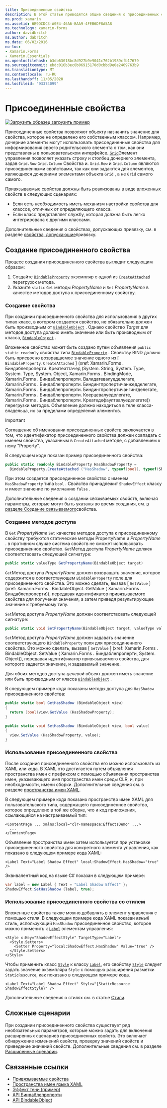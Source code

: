 ```yaml
---
title: Присоединенные свойства
description: В этой статье приводятся общие сведения о присоединенных свойствах и демонстрируется их создание и использование.
ms.prod: xamarin
ms.assetid: 6E9DCDC3-A0E4-46A6-BAA9-4FEB6DF8A5A8
ms.technology: xamarin-forms
author: davidbritch
ms.author: dabritch
ms.date: 06/02/2016
no-loc:
- Xamarin.Forms
- Xamarin.Essentials
ms.openlocfilehash: b3db63018bc8d927b9e9041c762b1989cfb17679
ms.sourcegitcommit: ebdc016b3ec0b06915170d0cbbd9e0e2469763b9
ms.translationtype: MT
ms.contentlocale: ru-RU
ms.lasthandoff: 11/05/2020
ms.locfileid: "93374099"
---
```

# <a name="attached-properties"></a>Присоединенные свойства

[![Загрузить образец](~/media/shared/download.png) загрузить пример](/samples/xamarin/xamarin-forms-samples/effects-shadoweffect)


Присоединенные свойства позволяют объекту назначить значение для свойства, которое не определено его собственным классом. Например, дочерние элементы могут использовать присоединенные свойства для информирования своего родительского элемента о том, как они представлены в пользовательском интерфейсе. [`Grid`](xref:Xamarin.Forms.Grid)Элемент управления позволяет указать строку и столбец дочернего элемента, задав `Grid.Row` `Grid.Column` Свойства и. `Grid.Row` и `Grid.Column` являются присоединенными свойствами, так как они задаются для элементов, являющихся дочерними элементами объекта `Grid` , а не `Grid` самого самого.

Привязываемые свойства должны быть реализованы в виде вложенных свойств в следующих сценариях:

- Если есть необходимость иметь механизм настройки свойства для классов, отличных от определяющего класса.
- Если класс представляет службу, которая должна быть легко интегрирована с другими классами.

Дополнительные сведения о свойствах, допускающих привязку, см. в разделе [свойства, допускающие](~/xamarin-forms/xaml/bindable-properties.md)привязку.

## <a name="create-an-attached-property"></a>Создание присоединенного свойства

Процесс создания присоединенного свойства выглядит следующим образом:

1. Создайте [`BindableProperty`](xref:Xamarin.Forms.BindableProperty) экземпляр с одной из [`CreateAttached`](xref:Xamarin.Forms.BindableProperty.CreateAttached*) перегрузок метода.
1. Укажите `static` `Get` методы *PropertyName* и `Set` *PropertyName* в качестве методов доступа к присоединенному свойству.

### <a name="create-a-property"></a>Создание свойства

При создании присоединенного свойства для использования в других типах класс, в котором создается свойство, не обязательно должен быть производным от [`BindableObject`](xref:Xamarin.Forms.BindableObject) . Однако свойство *Target* для методов доступа должно иметь значение или быть производным от класса, [`BindableObject`](xref:Xamarin.Forms.BindableObject) .

Вложенное свойство может быть создано путем объявления `public static readonly` свойства типа [`BindableProperty`](xref:Xamarin.Forms.BindableProperty) . Свойству BIND должно быть присвоено возвращаемое значение одного из [ `BindableProperty.CreateAttached` ] (xref: Xamarin.Forms . Биндаблепроперти. Креатеаттачед (System. String, System. Type, System. Type, System. Object, Xamarin.Forms . BindingMode, Xamarin.Forms . Биндаблепроперти. Валидатевалуеделегате, Xamarin.Forms . Биндаблепроперти. Биндингпропертичанжедделегате, Xamarin.Forms . Биндаблепроперти. Биндингпропертичангингделегате, Xamarin.Forms . Биндаблепроперти. Коерцевалуеделегате, Xamarin.Forms . Биндаблепроперти. Креатедефаултвалуеделегате)) перегрузки методов. Объявление должно находиться в теле класса-владельца, но за пределами определений элементов.

> [!IMPORTANT]
> Соглашение об именовании присоединенных свойств заключается в том, что идентификатор присоединенного свойства должен совпадать с именем свойства, указанным в `CreateAttached` методе, с добавлением к нему "Property".

В следующем коде показан пример присоединенного свойства:

```csharp
public static readonly BindableProperty HasShadowProperty =
  BindableProperty.CreateAttached ("HasShadow", typeof(bool), typeof(ShadowEffect), false);
```

При этом создается присоединенное свойство с именем `HasShadowProperty` типа `bool` . Свойство принадлежит `ShadowEffect` классу и имеет значение по умолчанию `false` .

Дополнительные сведения о создании связываемых свойств, включая параметры, которые могут быть указаны во время создания, см. [в разделе Создание связываемого](~/xamarin-forms/xaml/bindable-properties.md#consume-a-bindable-property)свойства.

### <a name="create-accessors"></a>Создание методов доступа

В `Get` *PropertyName* `Set` качестве методов доступа к присоединенному свойству требуются статические методы PropertyName и *PropertyName* . в противном случае система свойств не сможет использовать присоединенное свойство. `Get`Метод доступа *PropertyName* должен соответствовать следующей сигнатуре:

```csharp
public static valueType GetPropertyName(BindableObject target)
```

`Get`Метод доступа *PropertyName* должен возвращать значение, которое содержится в соответствующем `BindableProperty` поле для присоединенного свойства. Это можно сделать, вызвав [ `GetValue` ] (xref: Xamarin.Forms . BindableObject. GetValue ( Xamarin.Forms . Биндаблепроперти)), передавая идентификатор привязываемого свойства для получения значения, а затем приведя результирующее значение к требуемому типу.

`Set`Метод доступа *PropertyName* должен соответствовать следующей сигнатуре:

```csharp
public static void SetPropertyName(BindableObject target, valueType value)
```

`Set`Метод доступа *PropertyName* должен задавать значение соответствующего `BindableProperty` поля для присоединенного свойства. Это можно сделать, вызвав [ `SetValue` ] (xref: Xamarin.Forms . BindableObject. SetValue ( Xamarin.Forms . Биндаблепроперти, System. Object)), передавая идентификатор привязываемого свойства, для которого задается значение, и задаваемый значение.

Для обоих методов доступа *целевой* объект должен иметь значение или быть производным от класса [`BindableObject`](xref:Xamarin.Forms.BindableObject) .

В следующем примере кода показаны методы доступа для `HasShadow` присоединенного свойства:

```csharp
public static bool GetHasShadow (BindableObject view)
{
  return (bool)view.GetValue (HasShadowProperty);
}

public static void SetHasShadow (BindableObject view, bool value)
{
  view.SetValue (HasShadowProperty, value);
}
```

### <a name="consume-an-attached-property"></a>Использование присоединенного свойства

После создания присоединенного свойства его можно использовать из XAML или кода. В XAML это достигается путем объявления пространства имен с префиксом с помощью объявления пространства имен, указывающего имя пространства имен среды CLR, и, при необходимости, имени сборки. Дополнительные сведения см. в разделе [пространства имен XAML](~/xamarin-forms/xaml/namespaces.md).

В следующем примере кода показано пространство имен XAML для пользовательского типа, содержащего присоединенное свойство, которое определено в той же сборке, что и код приложения, ссылающийся на настраиваемый тип:

```xaml
<ContentPage ... xmlns:local="clr-namespace:EffectsDemo" ...>
  ...
</ContentPage>
```

Объявление пространства имен затем используется при установке присоединенного свойства для конкретного элемента управления, как показано в следующем примере кода XAML:

```xaml
<Label Text="Label Shadow Effect" local:ShadowEffect.HasShadow="true" />
```

Эквивалентный код на языке C# показан в следующем примере:

```csharp
var label = new Label { Text = "Label Shadow Effect" };
ShadowEffect.SetHasShadow (label, true);
```

### <a name="consume-an-attached-property-with-a-style"></a>Использование присоединенного свойства со стилем

Вложенные свойства также можно добавлять в элемент управления с помощью стиля. В следующем примере кода XAML показан *явный* стиль, использующий `HasShadow` присоединенное свойство, которое можно применить к [`Label`](xref:Xamarin.Forms.Label) элементам управления:

```xaml
<Style x:Key="ShadowEffectStyle" TargetType="Label">
  <Style.Setters>
    <Setter Property="local:ShadowEffect.HasShadow" Value="true" />
  </Style.Setters>
</Style>
```

Чтобы применить класс [`Style`](xref:Xamarin.Forms.Style) к классу [`Label`](xref:Xamarin.Forms.Label), его свойству [`Style`](xref:Xamarin.Forms.NavigableElement.Style) следует задать значение экземпляра `Style` с помощью расширения разметки `StaticResource`, как показано в следующем примере кода.

```xaml
<Label Text="Label Shadow Effect" Style="{StaticResource ShadowEffectStyle}" />
```

Дополнительные сведения о стилях см. в статье [Стили](~/xamarin-forms/user-interface/styles/index.md).

## <a name="advanced-scenarios"></a>Сложные сценарии

При создании присоединенного свойства существует ряд необязательных параметров, которые можно задать для включения расширенных сценариев присоединенных свойств. Это включает обнаружение изменений свойств, проверку значений свойств и приведение значений свойств. Дополнительные сведения см. в разделе [Расширенные сценарии](~/xamarin-forms/xaml/bindable-properties.md#advanced-scenarios).

## <a name="related-links"></a>Связанные ссылки

- [Привязываемые свойства](~/xamarin-forms/xaml/bindable-properties.md)
- [Пространства имен языка XAML](~/xamarin-forms/xaml/namespaces.md)
- [Эффект тени (пример)](/samples/xamarin/xamarin-forms-samples/effects-shadoweffect)
- [API Биндаблепроперти](xref:Xamarin.Forms.BindableProperty)
- [API BindableObject](xref:Xamarin.Forms.BindableObject)